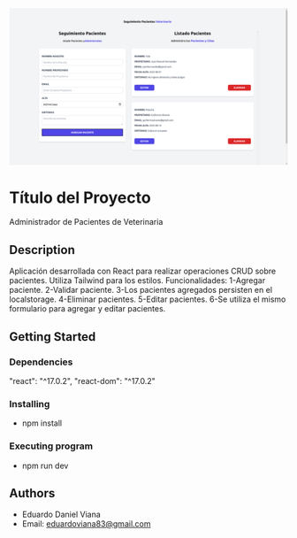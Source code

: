 ![home page](adminpacientes-screenshot.png)

# Título del Proyecto

Administrador de Pacientes de Veterinaria

## Description

Aplicación desarrollada con React para realizar operaciones CRUD sobre pacientes.
Utiliza Tailwind para los estilos.
Funcionalidades:
1-Agregar paciente.
2-Validar paciente.
3-Los pacientes agregados persisten en el localstorage.
4-Eliminar pacientes.
5-Editar pacientes.
6-Se utiliza el mismo formulario para agregar y editar pacientes.

## Getting Started

### Dependencies

"react": "^17.0.2",
"react-dom": "^17.0.2"

### Installing

- npm install

### Executing program

- npm run dev

## Authors

- Eduardo Daniel Viana
- Email: eduardoviana83@gmail.com
